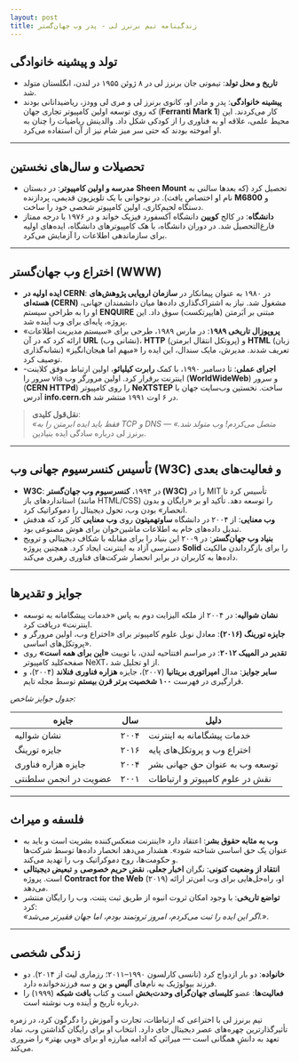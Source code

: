 ```yaml
---
layout: post
title: زندگینامه تیم برنرز لی - پدر وب جهان‌گستر
---
```


## **تولد و پیشینه خانوادگی**
- **تاریخ و محل تولد**: تیموتی جان برنرز لی در ۸ ژوئن ۱۹۵۵ در لندن، انگلستان متولد شد.
- **پیشینه خانوادگی**: پدر و مادر او، کانوی برنرز لی و مری لی وودز، ریاضیدانانی بودند که روی توسعه اولین کامپیوتر تجاری جهان (**Ferranti Mark 1**) کار می‌کردند. این محیط علمی، علاقه او به فناوری را از کودکی شکل داد. والدینش ریاضیات را چنان به او آموخته بودند که حتی سر میز شام نیز از آن استفاده می‌کرد.

---

## **تحصیلات و سال‌های نخستین**
- **مدرسه و اولین کامپیوتر**: در دبستان **Sheen Mount** تحصیل کرد (که بعدها سالنی به نام او اختصاص یافت). در نوجوانی با یک تلویزیون قدیمی، پردازنده **M6800** و دستگاه لحیم‌کاری، اولین کامپیوتر شخصی خود را ساخت.
- **دانشگاه**: در کالج **کویین** دانشگاه آکسفورد فیزیک خواند و در ۱۹۷۶ با درجه ممتاز فارغ‌التحصیل شد. در دوران دانشگاه، با هک کامپیوترهای دانشگاه، ایده‌های اولیه برای سازماندهی اطلاعات را آزمایش می‌کرد.

---

## **اختراع وب جهان‌گستر (WWW)**
- **ایده اولیه در CERN**: در ۱۹۸۰ به عنوان پیمانکار در **سازمان اروپایی پژوهش‌های هسته‌ای (CERN)** مشغول شد. نیاز به اشتراک‌گذاری داده‌ها میان دانشمندان جهانی، او را به طراحی سیستم **ENQUIRE** مبتنی بر اَبَرمتن (هایپرتکست) سوق داد. این پروژه، پایه‌ای برای وب آینده شد.
- **پروپوزال تاریخی ۱۹۸۹**: در مارس ۱۹۸۹، طرحی برای «سیستم مدیریت اطلاعات» ارائه کرد که در آن **URL** (نشانی وب)، **HTTP** (پروتکل انتقال ابرمتن) و **HTML** (زبان نشانه‌گذاری) تعریف شدند. مدیرش، مایک سندال، این ایده را «مبهم اما هیجان‌انگیز» توصیف کرد.
- **اجرای عملی**: تا دسامبر ۱۹۹۰، با کمک **رابرت کیلیائو**، اولین ارتباط موفق کلاینت-سرور را via اینترنت برقرار کرد. اولین مرورگر وب (**WorldWideWeb**) و سرور (**CERN HTTPd**) را روی کامپیوتر **NeXTSTEP** ساخت. نخستین وب‌سایت جهان با آدرس **info.cern.ch** در ۶ اوت ۱۹۹۱ منتشر شد.
> **نقل‌قول کلیدی**:  
> *«فقط باید ایده ابرمتن را به TCP و DNS متصل می‌کردم! وب متولد شد.»* — برنرز لی درباره سادگی ایده بنیادین.

---

## **تأسیس کنسرسیوم جهانی وب (W3C) و فعالیت‌های بعدی**
- **W3C**: در ۱۹۹۴، **کنسرسیوم وب جهان‌گستر (W3C)** را در MIT تأسیس کرد تا استانداردهای باز (مانند HTML/CSS) را توسعه دهد. تأکید او بر «رایگان و بدون انحصار» بودن وب، تحول دیجیتال را دموکراتیک کرد.
- **وب معنایی**: از ۲۰۰۴ در دانشگاه **ساوتهمپتون** روی **وب معنایی** کار کرد که هدفش تبدیل داده‌های خام به اطلاعات ماشین‌خوان برای هوش مصنوعی بود.
- **بنیاد وب جهان‌گستر**: در ۲۰۰۹ این بنیاد را برای مقابله با شکاف دیجیتالی و ترویج دسترسی آزاد به اینترنت ایجاد کرد. همچنین پروژه **Solid** را برای بازگرداندن مالکیت داده‌ها به کاربران در برابر انحصار شرکت‌های فناوری رهبری می‌کند.

---

## **جوایز و تقدیرها**
- **نشان شوالیه**: در ۲۰۰۴ از ملکه الیزابت دوم به پاس «خدمات پیشگامانه به توسعه اینترنت» دریافت کرد.
- **جایزه تورینگ (۲۰۱۶)**: معادل نوبل علوم کامپیوتر برای «اختراع وب، اولین مرورگر و پروتکل‌های اساسی».
- **تقدیر در المپیک ۲۰۱۲**: در مراسم افتتاحیه لندن، با توییت **«این برای همه است»** روی صفحه‌کلید کامپیوتر NeXT، از او تجلیل شد.
- **سایر جوایز**: مدال **امپراتوری بریتانیا** (۲۰۰۷)، جایزه **هزاره فناوری فنلاند** (۲۰۰۴)، و قرارگیری در فهرست **۱۰۰ شخصیت برتر قرن بیستم** توسط مجله تایم.

*جدول جوایز شاخص:*  

| **جایزه**               | **سال** | **دلیل**                                  |
|--------------------------|---------|--------------------------------------------|
| نشان شوالیه             | ۲۰۰۴    | خدمات پیشگامانه به اینترنت                |
| جایزه تورینگ            | ۲۰۱۶    | اختراع وب و پروتکل‌های پایه              |
| جایزه هزاره فناوری      | ۲۰۰۴    | توسعه وب به عنوان حق جهانی بشر            |
| عضویت در انجمن سلطنتی   | ۲۰۰۱    | نقش در علوم کامپیوتر و ارتباطات           |

---

## **فلسفه و میراث**
- **وب به مثابه حقوق بشر**: اعتقاد دارد «اینترنت منعکس‌کننده بشریت است و باید به عنوان یک حق اساسی شناخته شود». هشدار می‌دهد انحصار داده‌ها توسط شرکت‌ها و حکومت‌ها، روح دموکراتیک وب را تهدید می‌کند.
- **انتقاد از وضعیت کنونی**: نگران **اخبار جعلی**، **نقض حریم خصوصی** و **تبعیض دیجیتالی** است. پروژه **Contract for the Web** (۲۰۱۹) او، راه‌حل‌هایی برای وب امن‌تر ارائه می‌دهد.
- **تواضع تاریخی**: با وجود امکان ثروت انبوه از طریق ثبت پتنت، وب را رایگان منتشر کرد:  
  *«اگر این ایده را ثبت می‌کردم، امروز ثروتمند بودم، اما جهان فقیرتر می‌شد.»*.

---

## **زندگی شخصی**
- **خانواده**: دو بار ازدواج کرد (نانسی کارلسون ۱۹۹۰–۲۰۱۱؛ رزماری لیث از ۲۰۱۴). دو فرزند بیولوژیک به نام‌های **آلیس** و **بن** و سه فرزندخوانده دارد.
- **فعالیت‌ها**: عضو **کلیسای جهان‌گرای وحدت‌بخش** است و کتاب **بافت شبکه** (۱۹۹۹) را درباره تاریخ و آینده وب نوشته است.

تیم برنرز لی با اختراعی که ارتباطات، تجارت و آموزش را دگرگون کرد، در زمره تأثیرگذارترین چهره‌های عصر دیجیتال جای دارد. انتخاب او برای رایگان گذاشتن وب، نماد تعهد به دانشِ همگانی است — میراثی که ادامه مبارزه او برای «وبی بهتر» را ضروری می‌کند.
